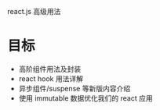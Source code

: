 react.js 高级用法

# 目标

- 高阶组件用法及封装
- react hook 用法详解
- 异步组件/suspense 等新版内容介绍
- 使用 immutable 数据优化我们的 react 应用
